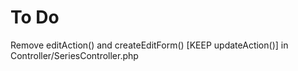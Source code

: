 # To Do

Remove editAction() and createEditForm() [KEEP updateAction()] in Controller/SeriesController.php